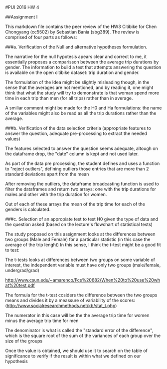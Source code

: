 #PUI 2016 HW 4

##Assignment I

This markdown file contains the peer review of the  HW3 Citibike for Chen Chongyang (cc5502) by Sebastian Bania (sbg389). The review is comprised of four parts as follows:

###a. Verification of the Null and alternative hypotheses formulation.

The narrative for the null hypotesis apears clear and correct to me, it essentially proposes a comparisson between the average trip durations by gender.
The information to build a test that attempts answering ths question is available on the open citibike dataset: trip duration and gender.

The formulation of the Idea might be slightly misleading though, in the sense that the averages are not mentioned, and by reading it, one might think that what the study will try to demonstrate is that woman spend more time in each trip than men (for all trips) rather than in average.

A smiliar comment might be made for the H0 and Ha formulations: the name of the variables might also be read as all the trip durations rather than the average.

###b. Verification of the data selection criteria (appropriate features to answer the question, adequate pre-processing to extract the needed values)

The features selected to answer the question seems adequate, altough on the dataframe drop, the "date" column is kept and not used later.

As part of the data pre processing, the student defines and uses a function to "reject outliers", defining outliers those entries that are more than 2 standard deviations apart from the mean

After removing the outliers, the dataframe broadcasting function is used to filter the dataframes and return two arrays: one with the trip durations for males and other with the trip duration for women.

Out of each of these arrays the mean of the trip time for each of the genders is calculated.

###c. Selection of an appropiate test to test H0 given the type of data and the question asked (based on the lecture's flowchart of statistical tests)

The study proposed on this assignment looks at the differences between two groups (Male and Female) for a particular statistic (in this case the average of the trip lenght)
In this sense, I think the t-test might be a good fit to test:

The t-tests looks at differences between two groups on some variable of interest, the independent variable must have only two groups (male/female, undergrad/grad)

http://www.csun.edu/~amarenco/Fcs%20682/When%20to%20use%20what%20test.pdf

The formula for the t-test cosiders the difference between the two groups means and divides it by a meassure of variability of the scores: (http://www.socialresearchmethods.net/kb/stat_t.php)

The numerator in this case will be the the average trip time for women minus the average trip time for men

The denominator is what is called the "standard error of the difference", which is the square root of the sum of the variances of each group over the size of the groups

Once the value is obtained, we should use it to search on the table of significance to verify if the result is within what we defined on our hypothesis